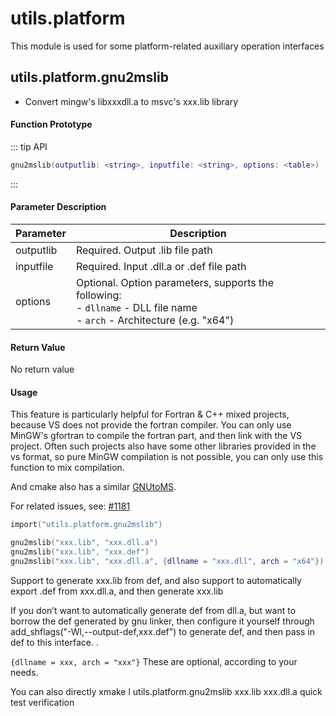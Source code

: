 
# utils.platform

This module is used for some platform-related auxiliary operation interfaces

## utils.platform.gnu2mslib

- Convert mingw's libxxxdll.a to msvc's xxx.lib library

#### Function Prototype

::: tip API
```lua
gnu2mslib(outputlib: <string>, inputfile: <string>, options: <table>)
```
:::

#### Parameter Description

| Parameter | Description |
|-----------|-------------|
| outputlib | Required. Output .lib file path |
| inputfile | Required. Input .dll.a or .def file path |
| options | Optional. Option parameters, supports the following:<br>- `dllname` - DLL file name<br>- `arch` - Architecture (e.g. "x64") |

#### Return Value

No return value

#### Usage

This feature is particularly helpful for Fortran & C++ mixed projects, because VS does not provide the fortran compiler. You can only use MinGW's gfortran to compile the fortran part, and then link with the VS project.
Often such projects also have some other libraries provided in the vs format, so pure MinGW compilation is not possible, you can only use this function to mix compilation.

And cmake also has a similar [GNUtoMS](https://cmake.org/cmake/help/latest/prop_tgt/GNUtoMS.html).

For related issues, see: [#1181](https://github.com/xmake-io/xmake/issues/1181)

```lua
import("utils.platform.gnu2mslib")

gnu2mslib("xxx.lib", "xxx.dll.a")
gnu2mslib("xxx.lib", "xxx.def")
gnu2mslib("xxx.lib", "xxx.dll.a", {dllname = "xxx.dll", arch = "x64"})
```

Support to generate xxx.lib from def, and also support to automatically export .def from xxx.dll.a, and then generate xxx.lib

If you don’t want to automatically generate def from dll.a, but want to borrow the def generated by gnu linker, then configure it yourself through add_shflags("-Wl,--output-def,xxx.def") to generate def, and then pass in def to this interface. .

`{dllname = xxx, arch = "xxx"}` These are optional, according to your needs.

You can also directly xmake l utils.platform.gnu2mslib xxx.lib xxx.dll.a quick test verification
